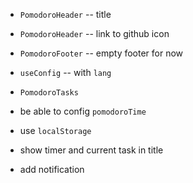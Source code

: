 - `PomodoroHeader` -- title
- `PomodoroHeader` -- link to github icon
- `PomodoroFooter` -- empty footer for now

- `useConfig` -- with `lang`

- `PomodoroTasks`

- be able to config `pomodoroTime`

- use `localStorage`

- show timer and current task in title

- add notification
